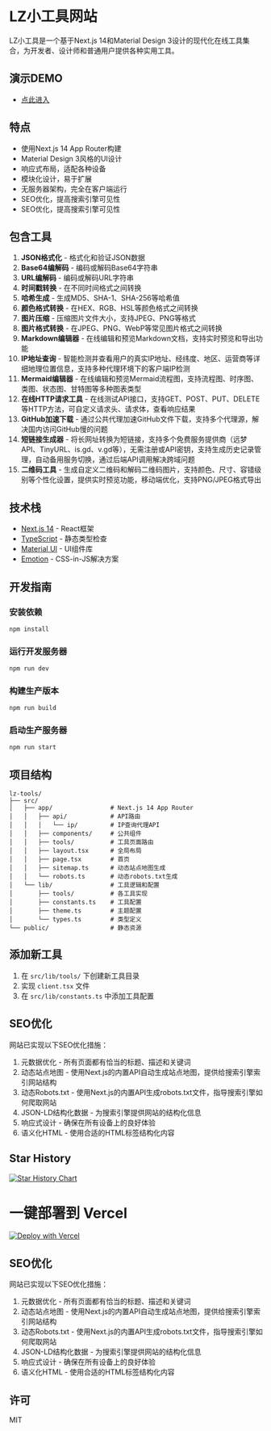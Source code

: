 # LZ小工具网站

LZ小工具是一个基于Next.js 14和Material Design 3设计的现代化在线工具集合，为开发者、设计师和普通用户提供各种实用工具。

## 演示DEMO
- [点此进入](https://lztools.nanhaiblog.top/)

## 特点

- 使用Next.js 14 App Router构建
- Material Design 3风格的UI设计
- 响应式布局，适配各种设备
- 模块化设计，易于扩展
- 无服务器架构，完全在客户端运行
- SEO优化，提高搜索引擎可见性
- SEO优化，提高搜索引擎可见性

## 包含工具

1. **JSON格式化** - 格式化和验证JSON数据
2. **Base64编解码** - 编码或解码Base64字符串
3. **URL编解码** - 编码或解码URL字符串
4. **时间戳转换** - 在不同时间格式之间转换
5. **哈希生成** - 生成MD5、SHA-1、SHA-256等哈希值
6. **颜色格式转换** - 在HEX、RGB、HSL等颜色格式之间转换
7. **图片压缩** - 压缩图片文件大小，支持JPEG、PNG等格式
8. **图片格式转换** - 在JPEG、PNG、WebP等常见图片格式之间转换
9. **Markdown编辑器** - 在线编辑和预览Markdown文档，支持实时预览和导出功能
10. **IP地址查询** - 智能检测并查看用户的真实IP地址、经纬度、地区、运营商等详细地理位置信息，支持多种代理环境下的客户端IP检测
11. **Mermaid编辑器** - 在线编辑和预览Mermaid流程图，支持流程图、时序图、类图、状态图、甘特图等多种图表类型
12. **在线HTTP请求工具** - 在线测试API接口，支持GET、POST、PUT、DELETE等HTTP方法，可自定义请求头、请求体，查看响应结果
13. **GitHub加速下载** - 通过公共代理加速GitHub文件下载，支持多个代理源，解决国内访问GitHub慢的问题
14. **短链接生成器** - 将长网址转换为短链接，支持多个免费服务提供商（远梦API、TinyURL、is.gd、v.gd等），无需注册或API密钥，支持生成历史记录管理，自动备用服务切换，通过后端API调用解决跨域问题
15. **二维码工具** - 生成自定义二维码和解码二维码图片，支持颜色、尺寸、容错级别等个性化设置，提供实时预览功能，移动端优化，支持PNG/JPEG格式导出

## 技术栈

- [Next.js 14](https://nextjs.org/) - React框架
- [TypeScript](https://www.typescriptlang.org/) - 静态类型检查
- [Material UI](https://mui.com/) - UI组件库
- [Emotion](https://emotion.sh/) - CSS-in-JS解决方案

## 开发指南

### 安装依赖

```bash
npm install
```

### 运行开发服务器

```bash
npm run dev
```

### 构建生产版本

```bash
npm run build
```

### 启动生产服务器

```bash
npm run start
```

## 项目结构

```
lz-tools/
├── src/
│   ├── app/                # Next.js 14 App Router
│   │   ├── api/            # API路由
│   │   │   └── ip/         # IP查询代理API
│   │   ├── components/     # 公共组件
│   │   ├── tools/          # 工具页面路由
│   │   ├── layout.tsx      # 全局布局
│   │   ├── page.tsx        # 首页
│   │   ├── sitemap.ts      # 动态站点地图生成
│   │   └── robots.ts       # 动态robots.txt生成
│   └── lib/                # 工具逻辑和配置
│       ├── tools/          # 各工具实现
│       ├── constants.ts    # 工具配置
│       ├── theme.ts        # 主题配置
│       └── types.ts        # 类型定义
└── public/                 # 静态资源
```

## 添加新工具

1. 在 `src/lib/tools/` 下创建新工具目录
2. 实现 `client.tsx` 文件
3. 在 `src/lib/constants.ts` 中添加工具配置

## SEO优化

网站已实现以下SEO优化措施：

1. 元数据优化 - 所有页面都有恰当的标题、描述和关键词
2. 动态站点地图 - 使用Next.js的内置API自动生成站点地图，提供给搜索引擎索引网站结构
3. 动态Robots.txt - 使用Next.js的内置API生成robots.txt文件，指导搜索引擎如何爬取网站
4. JSON-LD结构化数据 - 为搜索引擎提供网站的结构化信息
5. 响应式设计 - 确保在所有设备上的良好体验
6. 语义化HTML - 使用合适的HTML标签结构化内容

## Star History

[![Star History Chart](https://api.star-history.com/svg?repos=yan5236/lz-tools&type=Date)](https://www.star-history.com/#yan5236/lz-tools&Date)

# 一键部署到 Vercel

[![Deploy with Vercel](https://vercel.com/button)](https://vercel.com/new/clone?repository-url=https%3A%2F%2Fgithub.com%2Fyan5236%2Flz-tools)

## SEO优化

网站已实现以下SEO优化措施：

1. 元数据优化 - 所有页面都有恰当的标题、描述和关键词
2. 动态站点地图 - 使用Next.js的内置API自动生成站点地图，提供给搜索引擎索引网站结构
3. 动态Robots.txt - 使用Next.js的内置API生成robots.txt文件，指导搜索引擎如何爬取网站
4. JSON-LD结构化数据 - 为搜索引擎提供网站的结构化信息
5. 响应式设计 - 确保在所有设备上的良好体验
6. 语义化HTML - 使用合适的HTML标签结构化内容

## 许可

MIT

